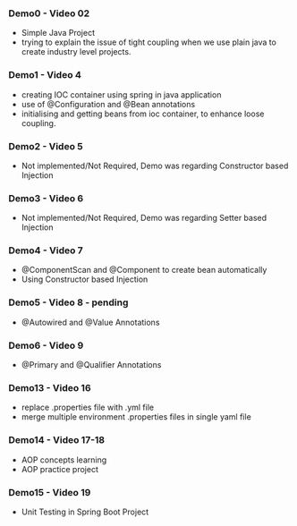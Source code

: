 ### Demo0 - Video 02
- Simple Java Project
- trying to explain the issue of tight coupling when we use plain java to create industry level projects.

### Demo1 - Video 4
- creating IOC container using spring in java application
- use of @Configuration and @Bean annotations
- initialising and getting beans from ioc container, to enhance loose coupling.

### Demo2 - Video 5
- Not implemented/Not Required, Demo was regarding Constructor based Injection

### Demo3 - Video 6
- Not implemented/Not Required, Demo was regarding Setter based Injection

### Demo4 - Video 7
- @ComponentScan and @Component to create bean automatically
- Using Constructor based Injection

### Demo5 - Video 8  - pending
- @Autowired and @Value Annotations

### Demo6 - Video 9
- @Primary and @Qualifier Annotations

### Demo13 - Video 16
- replace .properties file with .yml file
- merge multiple environment .properties files in single yaml file

### Demo14 - Video 17-18
- AOP concepts learning
- AOP practice project

### Demo15 - Video 19
- Unit Testing in Spring Boot Project

